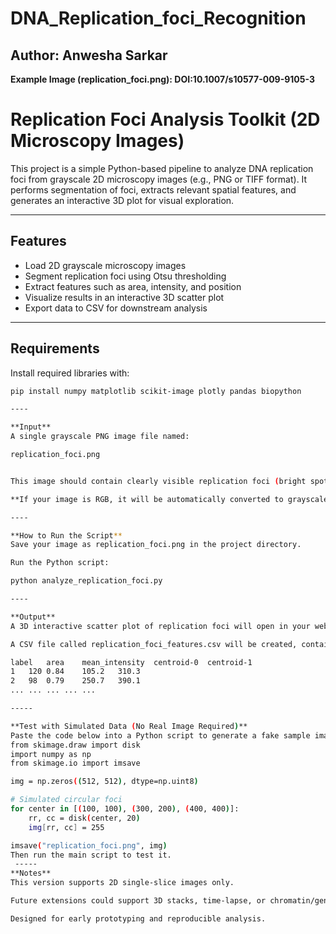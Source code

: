 # DNA_Replication_foci_Recognition

## Author: Anwesha Sarkar

**Example Image (replication_foci.png): DOI:10.1007/s10577-009-9105-3**

# Replication Foci Analysis Toolkit (2D Microscopy Images)

This project is a simple Python-based pipeline to analyze DNA replication foci from grayscale 2D microscopy images (e.g., PNG or TIFF format). It performs segmentation of foci, extracts relevant spatial features, and generates an interactive 3D plot for visual exploration.

---

## Features

- Load 2D grayscale microscopy images
- Segment replication foci using Otsu thresholding
- Extract features such as area, intensity, and position
- Visualize results in an interactive 3D scatter plot
- Export data to CSV for downstream analysis

---

## Requirements

Install required libraries with:

```bash
pip install numpy matplotlib scikit-image plotly pandas biopython

----

**Input**
A single grayscale PNG image file named:

replication_foci.png


This image should contain clearly visible replication foci (bright spots).

**If your image is RGB, it will be automatically converted to grayscale**

----

**How to Run the Script**
Save your image as replication_foci.png in the project directory.

Run the Python script:

python analyze_replication_foci.py

----

**Output**
A 3D interactive scatter plot of replication foci will open in your web browser.

A CSV file called replication_foci_features.csv will be created, containing:

label	area	mean_intensity	centroid-0	centroid-1
1	120	0.84	105.2	310.3
2	98	0.79	250.7	390.1
...	...	...	...	...

-----

**Test with Simulated Data (No Real Image Required)**
Paste the code below into a Python script to generate a fake sample image:
from skimage.draw import disk
import numpy as np
from skimage.io import imsave

img = np.zeros((512, 512), dtype=np.uint8)

# Simulated circular foci
for center in [(100, 100), (300, 200), (400, 400)]:
    rr, cc = disk(center, 20)
    img[rr, cc] = 255

imsave("replication_foci.png", img)
Then run the main script to test it.
 -----
**Notes** 
This version supports 2D single-slice images only.

Future extensions could support 3D stacks, time-lapse, or chromatin/genome integration.

Designed for early prototyping and reproducible analysis.


